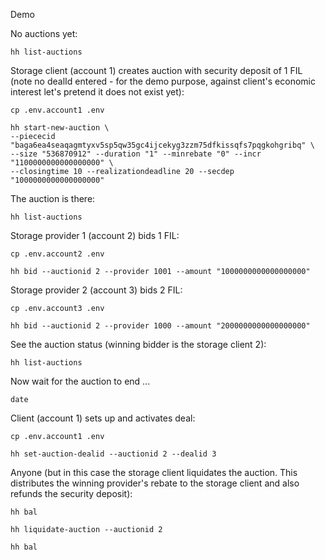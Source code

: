 Demo 

No auctions yet:
```
hh list-auctions
```

Storage client (account 1) creates auction with security deposit of 1 FIL
(note no dealId entered - for the demo purpose, against client's economic interest let's pretend it does not exist yet):
```
cp .env.account1 .env

hh start-new-auction \
--piececid "baga6ea4seaqagmtyxv5sp5qw35gc4ijcekyg3zzm75dfkissqfs7pqgkohgribq" \
--size "536870912" --duration "1" --minrebate "0" --incr "1100000000000000000" \
--closingtime 10 --realizationdeadline 20 --secdep "1000000000000000000"
```

The auction is there:
```
hh list-auctions
```

Storage provider 1 (account 2) bids 1 FIL:
```
cp .env.account2 .env

hh bid --auctionid 2 --provider 1001 --amount "1000000000000000000"
```

Storage provider 2 (account 3) bids 2 FIL:
```
cp .env.account3 .env

hh bid --auctionid 2 --provider 1000 --amount "2000000000000000000"
```

See the auction status (winning bidder is the storage client 2):
```
hh list-auctions
```

Now wait for the auction to end ...
```
date
```

Client (account 1) sets up and activates deal:
```
cp .env.account1 .env

hh set-auction-dealid --auctionid 2 --dealid 3
```

Anyone (but in this case the storage client liquidates the auction. This distributes the winning provider's rebate to the storage client and also refunds the security deposit):
```
hh bal

hh liquidate-auction --auctionid 2

hh bal
```